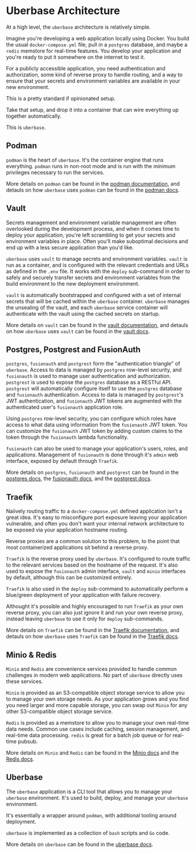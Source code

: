 # Uberbase Architecture

At a high level, the `uberbase` architecture is relatively simple.

Imagine you're developing a web application locally using Docker. You build the usual `docker-compose.yml` file, pull in a `postgres` database, and maybe a `redis` memstore for real-time features. You develop your application and you're ready to put it somewhere on the internet to test it.

For a publicly accessible application, you need authentication and authorization, some kind of reverse proxy to handle routing, and a way to ensure that your secrets and environment variables are available in your new environment.

This is a pretty standard if opinionated setup.

Take that setup, and drop it into a container that can wire everything up together automatically.

This is `uberbase`.

## Podman

`podman` is the heart of `uberbase`. It's the container engine that runs everything. `podman` runs in non-root mode and is run with the minimum privileges necessary to run the services.

More details on `podman` can be found in the [podman documentation](https://podman.io/docs/index.html), and detauls on how `uberbase` uses `podman` can be found in the [podman docs](./podman.md).

## Vault

Secrets management and environment variable management are often overlooked during the development process, and when it comes time to deploy your application, you're left scrambling to get your secrets and environment variables in place. Often you'll make suboptimal decisions and end up with a less secure application than you'd like.

`uberbase` uses `vault` to manage secrets and environment variables. `vault` is run as a container, and is configured with the relevant credentials and URLs as defined in the `.env` file. It works with the `deploy` sub-command in order to safely and securely transfer secrets and environment variables from the build environment to the new deployment environment.

`vault` is automatically bootstrapped and configured with a set of internal secrets that will be cached within the `uberbase` container. `uberbase` manages the unsealing of the vault, and each `uberbase` service container will authenticate with the vault using the cached secrets on startup.

More details on `vault` can be found in the [vault documentation](https://www.vaultproject.io/docs), and detauls on how `uberbase` uses `vault` can be found in the [vault docs](./vault.md).

## Postgres, Postgrest and FusionAuth

`postgres`, `fusionauth` and `postgrest` form the "authentication triangle" of `uberbase`. Access to data is managed by `postgres` row-level security, and `fusionauth` is used to manage user authentication and authorization. `postgrest` is used to expose the `postgres` database as a RESTful API. `postgrest` will automatically configure itself to use the `postgres` database and `fusionauth` authentication. Access to data is managed by `postgrest`'s JWT authentication, and `fusionauth` JWT tokens are augmented with the authenticated user's `fusionauth` application role.

Using `postgres` row-level security, you can configure which roles have access to what data using information from the `fusionauth` JWT token. You can customize the `fusionauth` JWT token by adding custom claims to the token through the `fusionauth` lambda functionality.

`fusionauth` can also be used to manage your application's users, roles, and applications. Management of `fusionauth` is done through it's `admin` web interface, exposed by default through `Traefik`.

More details on `postgres`, `fusionauth` and `postgrest` can be found in the [postgres docs](./postgres.md), the [fusionauth docs](./fusionauth.md), and the [postgrest docs](./postgrest.md).

## Traefik

Naiively routing traffic to a `docker-compose.yml` defined application isn't a great idea. It's easy to misconfigure port exposure leaving your application vulnerable, and often you don't want your internal network architecture to be exposed via your application hostname routing.

Reverse proxies are a common solution to this problem, to the point that most containerized applications sit behind a reverse proxy.

`Traefik` is the reverse proxy used by `uberbase`. It's configured to route traffic to the relevant services based on the hostname of the request. It's also used to expose the `fusionauth` admin interface, `vault` and `minio` interfaces by default, although this can be customized entirely.

`Traefik` is also used in the `deploy` sub-command to automatically perform a blue/green deployment of your application with failure recovery.

Althought it's possible and highly encouraged to run `Traefik` as your own reverse proxy, you can also just ignore it and run your own reverse proxy, instead leaving `uberbase` to use it only for `deploy` sub-commands.

More details on `Traefik` can be found in the [Traefik documentation](https://doc.traefik.io/traefik/), and detauls on how `uberbase` uses `Traefik` can be found in the [Traefik docs](./traefik.md).

## Minio & Redis

`Minio` and `Redis` are convenience services provided to handle common challenges in modern web applications. No part of `uberbase` directly uses these services.

`Minio` is provided as an S3-compatible object storage service to allow you to manage your own storage needs. As your application grows and you find you need larger and more capable storage, you can swap out `Minio` for any other S3-compatible object storage service.

`Redis` is provided as a memstore to allow you to manage your own real-time data needs. Common use cases include caching, session management, and real-time data processing. `redis` is great for a batch job queue or for real-time pubsub.

More details on `Minio` and `Redis` can be found in the [Minio docs](./minio.md) and the [Redis docs](./redis.md).

## Uberbase

The `uberbase` application is a CLI tool that allows you to manage your `uberbase` environment. It's used to build, deploy, and manage your `uberbase` environment.

It's essentially a wrapper around `podman`, with additional tooling around deployment.

`uberbase` is implemented as a collection of `bash` scripts and `Go` code.

More details on `uberbase` can be found in the [uberbase docs](./uberbase.md).
